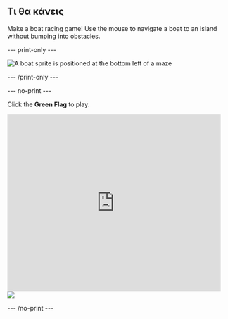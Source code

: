 ## Τι θα κάνεις

Make a boat racing game! Use the mouse to navigate a boat to an island without bumping into obstacles.

\--- print-only \---

![A boat sprite is positioned at the bottom left of a maze](images/boat_race_demo.png)

\--- /print-only \---

\--- no-print \---

Click the **Green Flag** to play:

<div class="scratch-preview">
  <iframe allowtransparency="true" width="485" height="402" src="https://scratch.mit.edu/projects/embed/276662533/?autostart=false" frameborder="0" scrolling="no"></iframe>
  <img src="images/boat_race_demo.png">
</div>

\--- /no-print \---